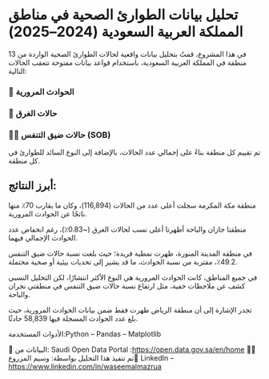 # تحليل بيانات الطوارئ الصحية في مناطق المملكة العربية السعودية (2024–2025)
في هذا المشروع، قمتُ بتحليل بيانات واقعية لحالات الطوارئ الصحية الواردة من 13 منطقة في المملكة العربية السعودية، باستخدام قواعد بيانات مفتوحة تتعقب الحالات التالية:

### 🚗 الحوادث المرورية

### 🌊 حالات الغرق

### 😮‍💨 حالات ضيق التنفس (SOB)

تم تقييم كل منطقة بناءً على إجمالي عدد الحالات، بالإضافة إلى النوع السائد للطوارئ في كل منطقة.

## أبرز النتائج:
منطقة مكة المكرمة سجلت أعلى عدد من الحالات (116,894)، وكان ما يقارب 70٪ منها ناتجًا عن الحوادث المرورية.

منطقتا جازان والباحة أظهرتا أعلى نسب لحالات الغرق (~0.83٪)، رغم انخفاض عدد الحوادث الإجمالي فيهما.

في منطقة المدينة المنورة، ظهرت نمطية فريدة؛ حيث بلغت نسبة حالات ضيق التنفس 49.2٪، مقتربة من نسبة الحوادث، ما قد يشير إلى تحديات بيئية أو صحية محتملة.

في جميع المناطق، كانت الحوادث المرورية هي النوع الأكثر انتشارًا، لكن التحليل النسبي كشف عن ملاحظات خفية، مثل ارتفاع نسبة حالات ضيق التنفس في منطقتي نجران والباحة.

تجدر الإشارة إلى أن منطقة الرياض ظهرت فقط ضمن بيانات الحوادث المرورية، حيث بلغ عدد الحوادث المسجلة فيها 58,839 حادثًا.

الأدوات المستخدمة:Python – Pandas – Matplotlib


📂 البيانات من: Saudi Open Data Portal :https://open.data.gov.sa/en/home
👨‍💻 تم تنفيذ هذا التحليل بواسطة: وسيم المزروع🔗 LinkedIn – https://www.linkedin.com/in/waseemalmazrua
